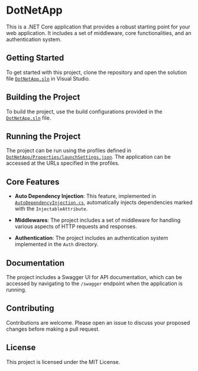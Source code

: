 # DotNetApp

This is a .NET Core application that provides a robust starting point for your web application. It includes a set of middleware, core functionalities, and an authentication system.

## Getting Started

To get started with this project, clone the repository and open the solution file [`DotNetApp.sln`](command:_github.copilot.openRelativePath?%5B%7B%22scheme%22%3A%22file%22%2C%22authority%22%3A%22%22%2C%22path%22%3A%22%2FUsers%2Fthorn%2FRiderProjects%2FDotNetApp%2FDotNetApp.sln%22%2C%22query%22%3A%22%22%2C%22fragment%22%3A%22%22%7D%5D "/Users/thorn/RiderProjects/DotNetApp/DotNetApp.sln") in Visual Studio.

## Building the Project

To build the project, use the build configurations provided in the [`DotNetApp.sln`](command:_github.copilot.openRelativePath?%5B%7B%22scheme%22%3A%22file%22%2C%22authority%22%3A%22%22%2C%22path%22%3A%22%2FUsers%2Fthorn%2FRiderProjects%2FDotNetApp%2FDotNetApp.sln%22%2C%22query%22%3A%22%22%2C%22fragment%22%3A%22%22%7D%5D "/Users/thorn/RiderProjects/DotNetApp/DotNetApp.sln") file.

## Running the Project

The project can be run using the profiles defined in [`DotNetApp/Properties/launchSettings.json`](command:_github.copilot.openRelativePath?%5B%7B%22scheme%22%3A%22file%22%2C%22authority%22%3A%22%22%2C%22path%22%3A%22%2FUsers%2Fthorn%2FRiderProjects%2FDotNetApp%2FDotNetApp%2FProperties%2FlaunchSettings.json%22%2C%22query%22%3A%22%22%2C%22fragment%22%3A%22%22%7D%5D "/Users/thorn/RiderProjects/DotNetApp/DotNetApp/Properties/launchSettings.json"). The application can be accessed at the URLs specified in the profiles.

## Core Features

- **Auto Dependency Injection**: This feature, implemented in [`AutoDependencyInjection.cs`](command:_github.copilot.openSymbolInFile?%5B%22DotNetApp%2FCore%2FAutoDependencyInjection.cs%22%2C%22AutoDependencyInjection.cs%22%5D "DotNetApp/Core/AutoDependencyInjection.cs"), automatically injects dependencies marked with the `InjectableAttribute`.

- **Middlewares**: The project includes a set of middleware for handling various aspects of HTTP requests and responses.

- **Authentication**: The project includes an authentication system implemented in the `Auth` directory.

## Documentation

The project includes a Swagger UI for API documentation, which can be accessed by navigating to the `/swagger` endpoint when the application is running.

## Contributing

Contributions are welcome. Please open an issue to discuss your proposed changes before making a pull request.

## License

This project is licensed under the MIT License.